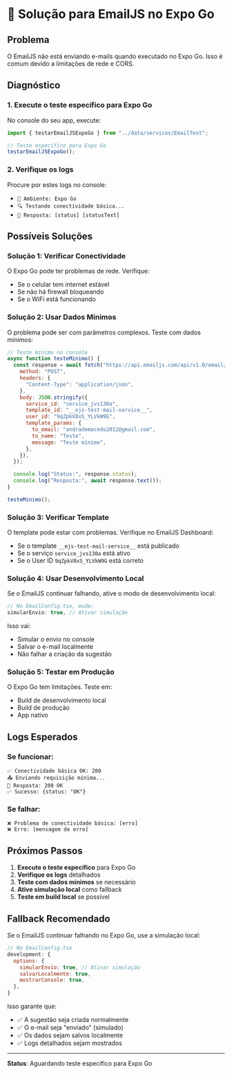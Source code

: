 # 🔧 Solução para EmailJS no Expo Go

## Problema

O EmailJS não está enviando e-mails quando executado no Expo Go. Isso é comum devido a limitações de rede e CORS.

## Diagnóstico

### 1. Execute o teste específico para Expo Go

No console do seu app, execute:

```javascript
import { testarEmailJSExpoGo } from "../data/services/EmailTest";

// Teste específico para Expo Go
testarEmailJSExpoGo();
```

### 2. Verifique os logs

Procure por estes logs no console:

- `📱 Ambiente: Expo Go`
- `🔍 Testando conectividade básica...`
- `📡 Resposta: [status] [statusText]`

## Possíveis Soluções

### Solução 1: Verificar Conectividade

O Expo Go pode ter problemas de rede. Verifique:

- Se o celular tem internet estável
- Se não há firewall bloqueando
- Se o WiFi está funcionando

### Solução 2: Usar Dados Mínimos

O problema pode ser com parâmetros complexos. Teste com dados mínimos:

```javascript
// Teste mínimo no console
async function testeMinimo() {
  const response = await fetch("https://api.emailjs.com/api/v1.0/email/send", {
    method: "POST",
    headers: {
      "Content-Type": "application/json",
    },
    body: JSON.stringify({
      service_id: "service_jvs130a",
      template_id: "__ejs-test-mail-service__",
      user_id: "9qZpkV8xS_YLVkW9G",
      template_params: {
        to_email: "andrademacedo2012@gmail.com",
        to_name: "Teste",
        message: "Teste mínimo",
      },
    }),
  });

  console.log("Status:", response.status);
  console.log("Resposta:", await response.text());
}

testeMinimo();
```

### Solução 3: Verificar Template

O template pode estar com problemas. Verifique no EmailJS Dashboard:

- Se o template `__ejs-test-mail-service__` está publicado
- Se o serviço `service_jvs130a` está ativo
- Se o User ID `9qZpkV8xS_YLVkW9G` está correto

### Solução 4: Usar Desenvolvimento Local

Se o EmailJS continuar falhando, ative o modo de desenvolvimento local:

```javascript
// No EmailConfig.tsx, mude:
simularEnvio: true, // Ativar simulação
```

Isso vai:

- Simular o envio no console
- Salvar o e-mail localmente
- Não falhar a criação da sugestão

### Solução 5: Testar em Produção

O Expo Go tem limitações. Teste em:

- Build de desenvolvimento local
- Build de produção
- App nativo

## Logs Esperados

### Se funcionar:

```
✅ Conectividade básica OK: 200
📤 Enviando requisição mínima...
📡 Resposta: 200 OK
✅ Sucesso: {status: "OK"}
```

### Se falhar:

```
❌ Problema de conectividade básica: [erro]
❌ Erro: [mensagem de erro]
```

## Próximos Passos

1. **Execute o teste específico** para Expo Go
2. **Verifique os logs** detalhados
3. **Teste com dados mínimos** se necessário
4. **Ative simulação local** como fallback
5. **Teste em build local** se possível

## Fallback Recomendado

Se o EmailJS continuar falhando no Expo Go, use a simulação local:

```javascript
// No EmailConfig.tsx
development: {
  options: {
    simularEnvio: true, // Ativar simulação
    salvarLocalmente: true,
    mostrarConsole: true,
  },
}
```

Isso garante que:

- ✅ A sugestão seja criada normalmente
- ✅ O e-mail seja "enviado" (simulado)
- ✅ Os dados sejam salvos localmente
- ✅ Logs detalhados sejam mostrados

---

**Status**: Aguardando teste específico para Expo Go

